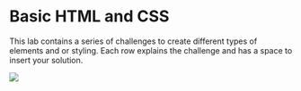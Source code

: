 # Basic HTML and CSS

This lab contains a series of challenges to create different types of elements and or styling. Each row explains the challenge and has a space to insert your solution.

![](https://raw.githubusercontent.com/intro-web-dev-master/images/main/basic-html-and-css-1.png)


